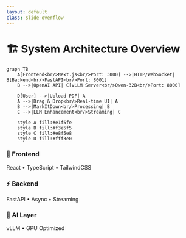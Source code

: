```yaml
---
layout: default
class: slide-overflow
---
```


# 🏗️ System Architecture Overview

```mermaid
graph TB
    A[Frontend<br/>Next.js<br/>Port: 3000] -->|HTTP/WebSocket| B[Backend<br/>FastAPI<br/>Port: 8001]
    B -->|OpenAI API| C[vLLM Server<br/>Qwen-32B<br/>Port: 8000]
    
    D[User] -->|Upload PDF| A
    A -->|Drag & Drop<br/>Real-time UI| A
    B -->|MarkItDown<br/>Processing| B
    C -->|LLM Enhancement<br/>Streaming| C
    
    style A fill:#e1f5fe
    style B fill:#f3e5f5
    style C fill:#e8f5e8
    style D fill:#fff3e0
```

<div class="mt-8 grid grid-cols-3 gap-6 text-center">
  <div class="p-4 bg-blue-50 rounded-lg">
    <h3 class="text-lg font-semibold mb-2">🎨 Frontend</h3>
    <p class="text-sm">React • TypeScript • TailwindCSS</p>
  </div>
  
  <div class="p-4 bg-purple-50 rounded-lg">
    <h3 class="text-lg font-semibold mb-2">⚡ Backend</h3>
    <p class="text-sm">FastAPI • Async • Streaming</p>
  </div>
  
  <div class="p-4 bg-green-50 rounded-lg">
    <h3 class="text-lg font-semibold mb-2">🤖 AI Layer</h3>
    <p class="text-sm">vLLM • GPU Optimized</p>
  </div>
</div> 